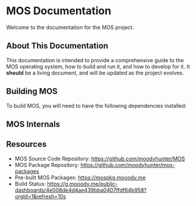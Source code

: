 # MOS Documentation

Welcome to the documentation for the MOS project.

## About This Documentation

This documentation is intended to provide a comprehensive guide to the MOS operating system, how to build and run it, and how to develop for it. It **should** be a living document, and will be updated as the project evolves.

## Building MOS

To build MOS, you will need to have the following dependencies installed:

## MOS Internals

## Resources

- MOS Source Code Repository: <https://github.com/moodyhunter/MOS>
- MOS Package Repository: <https://github.com/moodyhunter/mos-packages>
- Pre-built MOS Packages: <https://mospkg.mooody.me>
- Build Status: <https://g.mooody.me/public-dashboards/4e008de4d4ae439bba0407ffdf64b958?orgId=1&refresh=10s>
